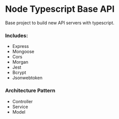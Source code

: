 # Node Typescript Base API
Base project to build new API servers with typescript.

### Includes:
* Express
* Mongoose
* Cors
* Morgan
* Jest
* Bcrypt
* Jsonwebtoken

### Architecture Pattern
* Controller
* Service
* Model